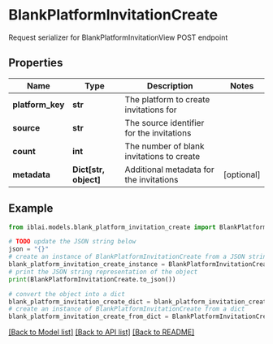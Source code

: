 # BlankPlatformInvitationCreate

Request serializer for BlankPlatformInvitationView POST endpoint

## Properties

Name | Type | Description | Notes
------------ | ------------- | ------------- | -------------
**platform_key** | **str** | The platform to create invitations for | 
**source** | **str** | The source identifier for the invitations | 
**count** | **int** | The number of blank invitations to create | 
**metadata** | **Dict[str, object]** | Additional metadata for the invitations | [optional] 

## Example

```python
from iblai.models.blank_platform_invitation_create import BlankPlatformInvitationCreate

# TODO update the JSON string below
json = "{}"
# create an instance of BlankPlatformInvitationCreate from a JSON string
blank_platform_invitation_create_instance = BlankPlatformInvitationCreate.from_json(json)
# print the JSON string representation of the object
print(BlankPlatformInvitationCreate.to_json())

# convert the object into a dict
blank_platform_invitation_create_dict = blank_platform_invitation_create_instance.to_dict()
# create an instance of BlankPlatformInvitationCreate from a dict
blank_platform_invitation_create_from_dict = BlankPlatformInvitationCreate.from_dict(blank_platform_invitation_create_dict)
```
[[Back to Model list]](../README.md#documentation-for-models) [[Back to API list]](../README.md#documentation-for-api-endpoints) [[Back to README]](../README.md)


